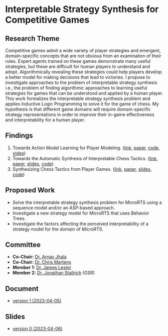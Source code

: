 # Interpretable Strategy Synthesis for Competitive Games

## Research Theme

Competitive games admit a wide variety of player strategies and emergent, domain-specific concepts that are not obvious
from an examination of their rules. Expert agents trained on these games demonstrate many useful strategies, but these
are difficult for human players to understand and adopt. Algorithmically revealing these strategies could help players
develop a better model for making decisions that lead to victories. I propose to investigate approaches to the problem
of interpretable strategy synthesis i.e., the problem of finding algorithmic approaches to learning useful strategies
for games that can be understood and applied by a human player. This work formalizes the interpretable strategy
synthesis problem and applies Inductive Logic Programming to solve it for the game of chess. My hypothesis is that
different game domains will require domain-specific strategy representations in order to improve their in-game
effectiveness and interpretability for a human player.


## Findings

1. Towards Action Model Learning for Player Modeling. ([link](https://www.aaai.org/ojs/index.php/AIIDE/article/view/7436), [paper](https://abhijeetkrishnan.me/assets/docs/AML_for_Player_Modeling.pdf), [code](https://github.com/AbhijeetKrishnan/aml-for-player-modeling), [video](https://youtu.be/N2rfOBfT-ZE))
2. Towards the Automatic Synthesis of Interpretable Chess Tactics. ([link](https://sites.google.com/view/eaai-ws-2022/program), [paper](https://abhijeetkrishnan.me/assets/docs/Interpretable_Chess_Tactics.pdf), [slides](https://abhijeetkrishnan.me/assets/docs/EAAI_22_Presentation.pdf), [code](https://github.com/AbhijeetKrishnan/tactics))
3. Synthesizing Chess Tactics from Player Games. ([link](https://skatgame.net/mburo/aiide22ws/), [paper](https://abhijeetkrishnan.me/assets/docs/AIIDE_22_Paper_Synthesizing_Chess_Tactics_from_Player_Games.pdf), [slides](https://abhijeetkrishnan.me/assets/docs/AIIDE_22_SG_Presentation.pdf), [code](https://github.com/AbhijeetKrishnan/interpretable-chess-tactics/releases/tag/v1.0))

## Proposed Work

- Solve the interpretable strategy synthesis problem for MicroRTS using a sequence model and/or an ASP-based approach.
- Investigate a new strategy model for MicroRTS that uses Behavior Trees.
- Investigate the factors affecting the perceived interpretability of a strategy model for the domain of MicroRTS.

## Committee
- **Co-Chair:** [Dr. Arnav Jhala](https://www.csc.ncsu.edu/people/ahjhala)
- **Co-Chair:** [Dr. Chris Martens](https://www.convivial.tools/)
- **Member 1:** [Dr. James Lester](https://www.intellimedia.ncsu.edu/people/lester/)
- **Member 2:** [Dr. Jonathan Stallrich](https://jonstallrich.com/) (GSR)

## Document
- [version 1 (2023-04-05)](/prelim/AbhijeetKrishnan-thesis-proposal.pdf)

## Slides

- [version 0 (2023-04-06)](/prelim/main.pdf)
